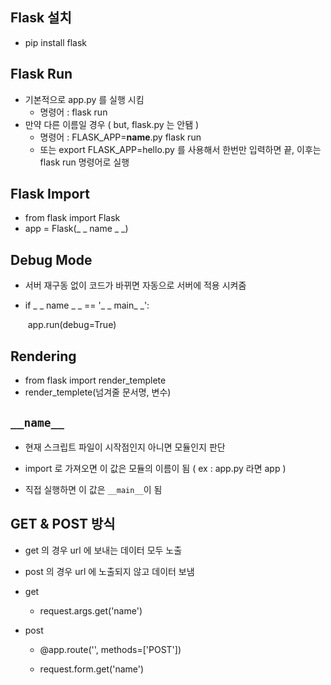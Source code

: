 ## Flask 설치

- pip install flask



## Flask Run

- 기본적으로 app.py 를 실행 시킴
  - 명령어 : flask run
- 만약 다른 이름일 경우 ( but, flask.py 는 안됌 )
  - 명령어 : FLASK_APP=**name**.py flask run
  - 또는 export FLASK_APP=hello.py 를 사용해서 한번만 입력하면 끝, 이후는 flask run 명령어로 실행



## Flask Import

- from flask import Flask 
- app = Flask(_ _ name _ _)



## Debug Mode

- 서버 재구동 없이 코드가 바뀌면 자동으로 서버에 적용 시켜줌

- if _ _ name _ _ == '_ _ main_ _':

  ​		app.run(debug=True)



## Rendering

- from flask import render_templete
- render_templete(넘겨줄 문서명, 변수)



## `__name__`

- 현재 스크립트 파일이 시작점인지 아니면 모듈인지 판단

- import 로 가져오면 이 값은 모듈의 이름이 됨 ( ex : app.py 라면 app )
- 직접 실행하면 이 값은 `__main__`이 됨



## GET & POST 방식

- get 의 경우 url 에 보내는 데이터 모두 노출

- post 의 경우 url 에 노출되지 않고 데이터 보냄

- get

  - request.args.get('name')

- post 

  - @app.route('', methods=['POST'])

  - request.form.get('name')

    